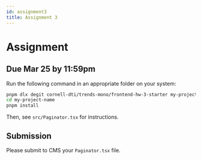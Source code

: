 ```yaml
---
id: assignment3
title: Assignment 3
---
```


# Assignment

## Due Mar 25 by 11:59pm

Run the following command in an appropriate folder on your system:

```bash
pnpm dlx degit cornell-dti/trends-mono/frontend-hw-3-starter my-project-name
cd my-project-name
pnpm install
```

Then, see `src/Paginator.tsx` for instructions.

## Submission

Please submit to CMS your `Paginator.tsx` file.
